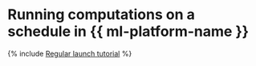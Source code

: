 # Running computations on a schedule in {{ ml-platform-name }}

{% include [Regular launch tutorial](../../_tutorials/ml-ai/regular-launch.md) %}